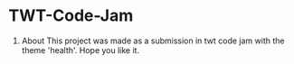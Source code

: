 # TWT-Code-Jam
1. About 
This project was made as a submission in twt code jam with the theme 'health'.
Hope you like it.
